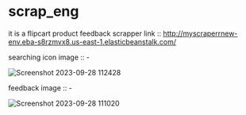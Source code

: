 # scrap_eng

it is a flipcart product feedback scrapper 
link :: http://myscraperrnew-env.eba-s8rzmvx8.us-east-1.elasticbeanstalk.com/

searching icon image :: -

![Screenshot 2023-09-28 112428](https://github.com/Anubhavs23/scrap_eng/assets/123952284/b1550fad-8a64-4324-bfb4-84305a3eaed2)

feedback image :: -

![Screenshot 2023-09-28 111020](https://github.com/Anubhavs23/scrap_eng/assets/123952284/5cb00bcb-6b76-4baf-880f-006044b0b2f1)

